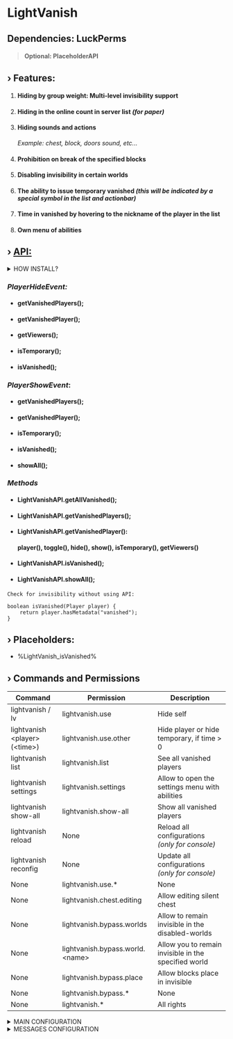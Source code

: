 # LightVanish

## Dependencies: LuckPerms

> #### **Optional: PlaceholderAPI**

## › Features:

1. #### Hiding by group weight: Multi-level invisibility support
2. #### Hiding in the online count in server list _(for paper)_
3. #### Hiding sounds and actions
   _Example: chest, block, doors sound, etc..._
4. #### Prohibition on break of the specified blocks
5. #### Disabling invisibility in certain worlds
6. #### The ability to issue temporary vanished _(this will be indicated by a special symbol in the list and actionbar)_
7. #### Time in vanished by hovering to the nickname of the player in the list
8. #### Own menu of abilities

## › [API:](https://github.com/kainlighty/LightVanish/tree/main/src/main/java/ru/kainlight/lightvanish/API)

<details>
  <summary>HOW INSTALL?</summary>

> #### At the moment there is no way to add to the repository
1. #### Download the plugin JAR file
2. #### Add it to the dependencies:

```
-> ${basedir} - project folder
      
<dependency>
    <groupId>ru.kainlight</groupId>
    <artifactId>LightVanish</artifactId>
    <version>LATEST</version>
    <scope>system</scope>
    <systemPath>${basedir}/lib/LightVanish.jar</systemPath>
</dependency>
```
3. #### in Artifacts, remove it from the compilation
</details>

### _PlayerHideEvent:_

- #### getVanishedPlayers();
- #### getVanishedPlayer();
- #### getViewers();
- #### isTemporary();
- #### isVanished();

### _PlayerShowEvent_:

- #### getVanishedPlayers();
- #### getVanishedPlayer();
- #### isTemporary();
- #### isVanished();
- #### showAll();

### _Methods_

- #### LightVanishAPI.getAllVanished();
- #### LightVanishAPI.getVanishedPlayers();
- #### LightVanishAPI.getVanishedPlayer():
  #### player(), toggle(), hide(), show(), isTemporary(), getViewers()
- #### LightVanishAPI.isVanished();
- #### LightVanishAPI.showAll();

``` 
Check for invisibility without using API:

boolean isVanished(Player player) {
    return player.hasMetadata("vanished");
}
```

## › Placeholders:

- %LightVanish_isVanished%

## › Commands and Permissions

| Command                         | Permission                       | Description                                          |
|---------------------------------|----------------------------------|------------------------------------------------------|
| lightvanish / lv                | lightvanish.use                  | Hide self                                            |
| lightvanish <player\> (<time\>) | lightvanish.use.other            | Hide player or hide temporary, if time > 0           |
| lightvanish list                | lightvanish.list                 | See all vanished players                             |
| lightvanish settings            | lightvanish.settings             | Allow to open the settings menu with abilities       |
| lightvanish show-all            | lightvanish.show-all             | Show all vanished players                            |
| lightvanish reload              | None                             | Reload all configurations _(only for console)_       |
| lightvanish reconfig            | None                             | Update all configurations _(only for console)_       |
| None                            | lightvanish.use.*                | None                                                 |
| None                            | lightvanish.chest.editing        | Allow editing silent chest                           |
| None                            | lightvanish.bypass.worlds        | Allow to remain invisible in the disabled-worlds     |
| None                            | lightvanish.bypass.world.<name\> | Allow you to remain invisible in the specified world |
| None                            | lightvanish.bypass.place         | Allow blocks place in invisible                      |
| None                            | lightvanish.bypass.*             | None                                                 |
| None                            | lightvanish.*                    | All rights                                           |

<details>
  <summary>MAIN CONFIGURATION</summary>

```
# Only when the server loading
update-notification: true

#English, Russian
language: English

abilities:
  prevent-join-quit-message: true #  !The change requires a server reboot
  # ---------------------------------------------------------------------
  # With the status FALSE in the server menu, hidden players will not be included in the online count
  # Paper or paper forks only
  include-in-online-count: true # ! The change requires a server reboot
  # ---------------------------------------------------------------------
  # Invisibility works by group weight
  # --- Example: If your weight is 10, then players with a weight less than 10 will not see you
  # Recommended = true
  by-group-weight: true # ! The change requires a server reboot
  # ---------------------------------------------------------------------
  animations: true  # ! The change requires a server reboot
  # ---------------------------------------------------------------------
  # Require default values;
  # complicated: false - change on spectator mode and back previous
  # complicated: true - fake synchronized inventory
  # interval - time to change previous gamemode or update interval for fake chest inventory
  #
  # Permissions:
  # lightvanish.silent.chest
  # lightvanish.silent.chest.editing
  # lightvanish.silent.chest.*
  silent-chest: # ! The change requires a server reboot
    complicated: false
    interval: 0
  # ---------------------------------------------------------------------
  # If the player moves to the specified worlds, then he comes out of invisibility
  # Except players with permission: lightvanish.bypass.world.<NAME> or lightvanish.bypass.worlds
  disabled-worlds: # ! The change requires a server reboot
    - 'test'
  # ---------------------------------------------------------------------
  # These blocks cannot be placed in vanished
  # Except players with permission: lightvanish.bypass.place
  blocked-place:
    - barrier
    - bedrock
    - diamond_ore
    - emerald_ore
    - golden_ore
    - golden_block
    - emerald_block
    - diamond_block
   ```

</details>

<details>
  <summary>MESSAGES CONFIGURATION</summary>

```
player-offline: "&c&l » &fPlayer <username> is offline"
player-not-found: "&c&l » &fPlayer <username> not found"
has-vanished-before: "&c&l » &fYou have never been in vanished before"

list:
header: " &m   &9&l VANISHED PLAYERS &r&m   "
body: "&8- &r<prefix> <username>"
footer: "&7 Total in vanish: <count>"
empty: "&c&mThere are no players in vanish"
time: "&e&lVANISHED TIME: <minutes>m. <seconds>s."

enable:
actionbar: "&9&lYOUR VANISHED"
self: "&9&l » &fYou have entered invisibility mode"
other:
sender: "&9&l » &fPlayer <username> is vanished"
player: "&b&l » &fStaff <username> enabled vanish for you"

disable:
all: "&a&l » &fAll the invisible have become visible :)"
self: "&9&l » &fYou are out of invisibility mode"
other:
sender: "&9&l » &fPlayer <username> unvanished"
player: "&b&l » &fStaff <username> disable vanish mode for you"
   ```

</details>